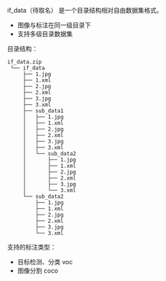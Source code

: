 if_data（待取名） 是一个目录结构相对自由数据集格式。

- 图像与标注在同一级目录下
- 支持多级目录数据集

目录结构：

```Nginx
if_data.zip
 └── if_data
     ├── 1.jpg
     ├── 1.xml
     ├── 2.jpg
     ├── 2.xml
     ├── 3.jpg
     ├── 3.xml
     ├── sub_data1
     │   ├── 1.jpg
     │   ├── 1.xml
     │   ├── 2.jpg
     │   ├── 2.xml
     │   ├── 3.jpg
     │   ├── 3.xml
     │   └── sub_data2
     │       ├── 1.jpg
     │       ├── 1.xml
     │       ├── 2.jpg
     │       ├── 2.xml
     │       ├── 3.jpg
     │       └── 3.xml
     └── sub_data2
         ├── 1.jpg
         ├── 1.xml
         ├── 2.jpg
         ├── 2.xml
         ├── 3.jpg
         └── 3.xml
```

支持的标注类型：

- 目标检测、分类 voc
- 图像分割 coco